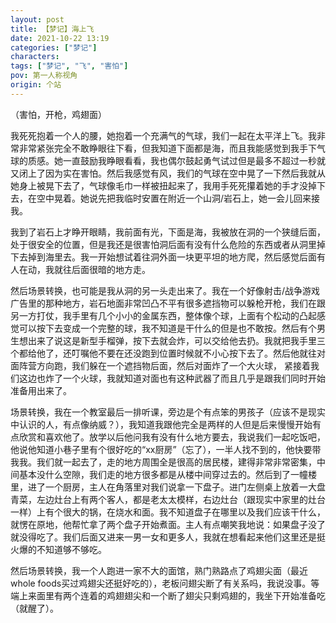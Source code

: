 ```yaml
---
layout: post
title: 【梦记】海上飞
date: 2021-10-22 13:19
categories: ["梦记"]
characters: 
tags: ["梦记", "飞", "害怕"]
pov: 第一人称视角
origin: 个站
---
```


（害怕，开枪，鸡翅面）

我死死抱着一个人的腰，她抱着一个充满气的气球，我们一起在太平洋上飞。我非常非常紧张完全不敢睁眼往下看，但我知道下面都是海，而且我能感觉到我手下气球的质感。她一直鼓励我睁眼看看，我也偶尔鼓起勇气试过但是最多不超过一秒就又闭上了因为实在害怕。然后我感觉有风，我们的气球在空中晃了一下然后我就从她身上被晃下去了，气球像毛巾一样被扭起来了，我用手死死攥着她的手才没掉下去，在空中晃着。她说先把我临时安置在附近一个山洞/岩石上，她一会儿回来接我。

我到了岩石上才睁开眼睛，我前面有光，下面是海，我被放在洞的一个狭缝后面，处于很安全的位置，但是我还是很害怕洞后面有没有什么危险的东西或者从洞里掉下去掉到海里去。我一开始想试着往洞外面一块更平坦的地方爬，然后感觉后面有人在动，我就往后面很暗的地方走。

然后场景转换，也可能是我从洞的另一头走出来了。我在一个好像射击/战争游戏广告里的那种地方，岩石地面非常凹凸不平有很多遮挡物可以躲枪开枪，我们在跟另一方打仗，我手里有几个小小的金属东西，整体像个球，上面有个松动的凸起感觉可以按下去变成一个完整的球，我不知道是干什么的但是也不敢按。然后有个男生想出来了说这是新型手榴弹，按下去就会炸，可以交给他去扔。我就把我手里三个都给他了，还叮嘱他不要在还没跑到位置时候就不小心按下去了。然后他就往对面阵营方向跑，我们躲在一个遮挡物后面，然后对面炸了一个大火球， 紧接着我们这边也炸了一个火球，我就知道对面也有这种武器了而且几乎是跟我们同时开始准备用出来了。

场景转换，我在一个教室最后一排听课，旁边是个有点笨的男孩子（应该不是现实中认识的人，有点像纳威？），我知道我跟他完全是两样的人但是后来慢慢开始有点欣赏和喜欢他了。放学以后他问我有没有什么地方要去，我说我们一起吃饭吧，他说他知道小巷子里有个很好吃的“xx厨房”（忘了），一半人找不到的，他快要带我我。我们就一起去了，走的地方周围全是很高的居民楼，建得非常非常密集，中间基本没什么空隙，我们走的地方很多都是从楼中间穿过去的。然后到了一幢楼里，进了一个厨房，主人在角落里对我们说拿一下盘子。进门左侧桌上放着一大盘青菜，左边灶台上有两个客人，都是老太太模样，右边灶台（跟现实中家里的灶台一样）上有个很大的锅，在烧水和面。我不知道盘子在哪里以及我们应该干什么，就愣在原地，他帮忙拿了两个盘子开始煮面。主人有点嘲笑我地说：如果盘子没了就没得吃了。我们后面又进来一男一女和更多人，我就在想看起来他们这里还是挺火爆的不知道够不够吃。

然后场景转换，我一个人跑进一家不大的面馆，熟门熟路点了鸡翅尖面（最近whole foods买过鸡翅尖还挺好吃的），老板问翅尖断了有关系吗，我说没事。等端上来面里有两个连着的鸡翅翅尖和一个断了翅尖只剩鸡翅的，我坐下开始准备吃（就醒了）。


